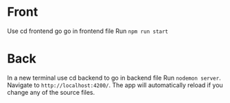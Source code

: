 # Front
Use cd frontend go go in frontend file
Run `npm run start`

# Back
In a new terminal use cd backend to go in backend file
Run `nodemon server`. Navigate to `http://localhost:4200/`. The app will automatically reload if you change any of the source files.
